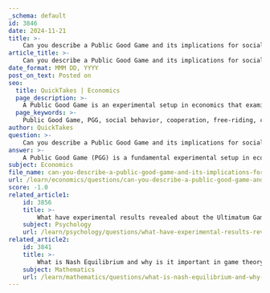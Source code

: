 ```yaml
---
_schema: default
id: 3846
date: 2024-11-21
title: >-
    Can you describe a Public Good Game and its implications for social outcomes?
article_title: >-
    Can you describe a Public Good Game and its implications for social outcomes?
date_format: MMM DD, YYYY
post_on_text: Posted on
seo:
  title: QuickTakes | Economics
  page_description: >-
    A Public Good Game is an experimental setup in economics that examines how individuals decide to contribute to shared resources, exploring the dynamics of cooperation, free-riding behavior, and social outcomes.
  page_keywords: >-
    Public Good Game, PGG, social behavior, cooperation, free-riding, collective welfare, self-interest, social norms, reciprocity, economic institutions, network effects
author: QuickTakes
question: >-
    Can you describe a Public Good Game and its implications for social outcomes?
answer: >-
    A Public Good Game (PGG) is a fundamental experimental setup in economics and game theory that explores how individuals decide to contribute to a shared resource, known as a public good. In this game, participants are typically given a certain number of tokens (or resources) and must choose how many to contribute to a common pool. The total contributions are then multiplied by a factor (greater than one but less than the number of players) and the resulting "public good" is evenly distributed among all participants, regardless of their individual contributions.\n\n### Key Features of Public Good Games:\n1. **Non-Excludability and Non-Rivalry**: Public goods are characterized by being non-excludable (individuals cannot be effectively excluded from using the good) and non-rivalrous (one person's use does not reduce availability for others). This creates a situation where individuals can benefit from the contributions of others without contributing themselves, leading to the potential for free-riding.\n\n2. **Tension Between Self-Interest and Collective Welfare**: The PGG highlights the conflict between individual self-interest and the collective good. While contributing to the public good may benefit the group, individuals may be tempted to withhold contributions to maximize their own payoff, leading to a social dilemma.\n\n3. **Cooperation and Free-Riding**: The game often reveals insights into the dynamics of cooperation and the prevalence of free-riding behavior. Participants must weigh the benefits of contributing against the temptation to benefit from the contributions of others without incurring any cost.\n\n### Implications for Social Outcomes:\nThe outcomes of Public Good Games have significant implications for understanding social behavior and cooperation in larger groups. Key insights include:\n\n- **Cooperative Behavior**: In some instances, participants may choose to cooperate and contribute significantly to the public good, especially in repeated interactions where future payoffs can influence current decisions. This can lead to more sustainable social outcomes.\n\n- **Social Norms and Reciprocity**: The presence of social norms, peer pressure, and the possibility of future interactions can encourage cooperation. Participants may be more likely to contribute if they believe others will do the same or if they expect to interact with the same group in the future.\n\n- **Consequences of Free-Riding**: If free-riding becomes prevalent, it can lead to under-provision of the public good, ultimately harming the collective welfare. This highlights the importance of designing economic institutions and policies that promote cooperation and mitigate free-riding.\n\n- **Network Effects**: Research has shown that the structure of social networks can influence the outcomes of public goods games. For example, individuals in tightly-knit communities may be more likely to cooperate due to stronger social ties and expectations of reciprocity.\n\nIn summary, Public Good Games serve as a crucial tool for understanding the complexities of social interactions, cooperation, and the challenges of achieving collective welfare in the presence of individual self-interest. They provide valuable insights into the mechanisms that can foster or hinder cooperation in various social and economic contexts.
subject: Economics
file_name: can-you-describe-a-public-good-game-and-its-implications-for-social-outcomes.md
url: /learn/economics/questions/can-you-describe-a-public-good-game-and-its-implications-for-social-outcomes
score: -1.0
related_article1:
    id: 3856
    title: >-
        What have experimental results revealed about the Ultimatum Game?
    subject: Psychology
    url: /learn/psychology/questions/what-have-experimental-results-revealed-about-the-ultimatum-game
related_article2:
    id: 3841
    title: >-
        What is Nash Equilibrium and why is it important in game theory?
    subject: Mathematics
    url: /learn/mathematics/questions/what-is-nash-equilibrium-and-why-is-it-important-in-game-theory
---
```


&nbsp;